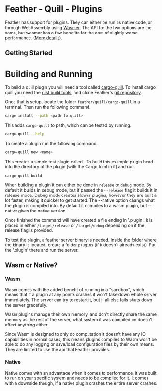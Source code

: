 # Feather - Quill - Plugins
Feather has support for plugins. They can either be run as native code, or through WebAssembly using [Wasmer](https://github.com/wasmerio/wasmer). The API for the two options are the same, but wasmer has a few benefits for the cost of slightly worse performance. ([More details](#Wasm-or-Native)).

## Getting Started

# Building and Running
To build a quill plugin you will need a tool called [cargo-quill](https://github.com/¨-rs/feather/tree/main/quill/cargo-quill). To install cargo quill you need the [rust build tools](https://www.rust-lang.org/tools/install), and clone Feather's [git repository](https://github.com/feather-rs/feather).

Once that is setup, locate the folder `feather/quill/cargo-quill` in a terminal. Then run the following command.

```bash
cargo install --path <path to quill>
```
This adds `cargo-quill` to path, which can be tested by running.
```bash
cargo-quill --help
```

To create a plugin run the following command.
```bash
cargo-quill new <name>
```

This creates a simple test plugin called <name>. To build this example plugin head into the directory of the plugin (with the Cargo.toml in it) and run:

```bash
cargo-quill build
```


When building a plugin it can either be done in `release` or `debug` mode. By default it builds in debug mode, but if passed the `--release` flag it builds it in release mode. Debug mode creates slower plugins, however they are built a lot faster, making it quicker to get started. The --native option changs what the plugin is compiled into. By default it compiles to a wasm plugin, but --native gives the native version.


Once finished the command will have created a file ending in '.plugin'. It is placed in either `/target/release` or `/target/debug` depending on if the release flag is provided. 

To test the plugin, a feather server binary is needed. Inside the folder where the binary is located, create a folder `plugins` (if it doesn't already exist). Put the '.plugin' there and run the server.



## Wasm or Native? 

### Wasm
Wasm comes with the added benefit of running in a "sandbox", which means that if a plugin at any points crashes it won't take down whole server immediately. The server can try to restart it, but if all else fails shuts down the server gracefully.

Wasm plugins manage their own memory, and don't directly share the same memory as the rest of the server, what system it was compiled on doesn't affect anything either.

Since Wasm is designed to only do computation it doesn't have any IO capabilities in normal cases, this means plugins compiled to Wasm won't be able to do any logging or save/load configuration files by their own means. They are limited to use the api that Feather provides.

### Native
Native comes with an advantage when it comes to performance, it was built to run on your specific system and needs to be compiled for it.
It comes with a downside though, if a native plugin crashes the entire server crashes.
